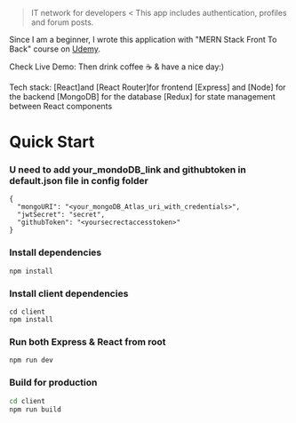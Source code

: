 > IT network for developers <
 This app includes authentication, profiles and forum posts.

Since I am a beginner, I wrote this application with "MERN Stack Front To Back" course on [Udemy](https://www.udemy.com/mern-stack-front-to-back/?couponCode=TRAVERSYMEDIA). 

Check Live Demo:
Then drink coffee ☕️ & have a nice day:)

Tech stack: 
[React]and [React Router]for frontend
[Express] and [Node] for the backend
[MongoDB] for the database
[Redux] for state management between React components


# Quick Start

### U need to add your_mondoDB_link and githubtoken in default.json file in config folder 

```
{
  "mongoURI": "<your_mongoDB_Atlas_uri_with_credentials>",
  "jwtSecret": "secret",
  "githubToken": "<yoursecrectaccesstoken>"
}
```

### Install dependencies

```
npm install
```

### Install client dependencies

```
cd client
npm install
```

### Run both Express & React from root

```
npm run dev
```



### Build for production

```bash
cd client
npm run build
```
